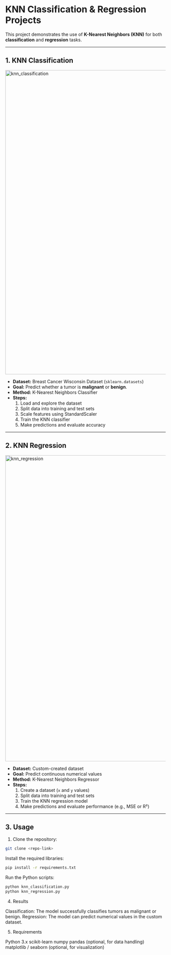 # KNN Classification & Regression Projects

This project demonstrates the use of **K-Nearest Neighbors (KNN)** for both **classification** and **regression** tasks.

---

## 1. KNN Classification
<img width="1897" height="955" alt="knn_classification" src="https://github.com/user-attachments/assets/6637b6e5-18ac-4392-9600-ac791d077825" />

- **Dataset:** Breast Cancer Wisconsin Dataset (`sklearn.datasets`)
- **Goal:** Predict whether a tumor is **malignant** or **benign**.
- **Method:** K-Nearest Neighbors Classifier
- **Steps:**
  1. Load and explore the dataset
  2. Split data into training and test sets
  3. Scale features using StandardScaler
  4. Train the KNN classifier
  5. Make predictions and evaluate accuracy

---

## 2. KNN Regression
<img width="1883" height="961" alt="knn_regression" src="https://github.com/user-attachments/assets/900a19c4-74e8-42ab-a1db-6db9d587414d" />

- **Dataset:** Custom-created dataset
- **Goal:** Predict continuous numerical values
- **Method:** K-Nearest Neighbors Regressor
- **Steps:**
  1. Create a dataset (`x` and `y` values)
  2. Split data into training and test sets
  3. Train the KNN regression model
  4. Make predictions and evaluate performance (e.g., MSE or R²)

---

## 3. Usage

1. Clone the repository:
```bash
git clone <repo-link>
```

Install the required libraries:
```bash
pip install -r requirements.txt
```

Run the Python scripts:
```bash
python knn_classification.py
python knn_regression.py
```
4. Results

Classification: The model successfully classifies tumors as malignant or benign.
Regression: The model can predict numerical values in the custom dataset.

5. Requirements

Python 3.x
scikit-learn
numpy
pandas (optional, for data handling)
matplotlib / seaborn (optional, for visualization)





